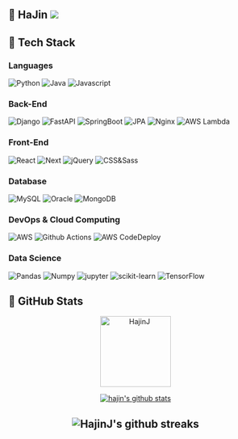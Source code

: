 ## :running: HaJin <a href="https://hajinj.github.io/" target="_blank"> <img src="https://img.shields.io/badge/@Tech_Blog-blueviolet"></a>

## 📑 Tech Stack

### Languages

![Python](https://img.shields.io/badge/Python-9cf?logo=python)
![Java](https://img.shields.io/badge/Java-ff69b4?logo=openjdk)
![Javascript](https://img.shields.io/badge/ES6-yellow?logo=javascript)

### Back-End
![Django](https://img.shields.io/badge/Django-9cf?logo=django)
![FastAPI](https://img.shields.io/badge/FastAPI-9cf?logo=fastapi)
![SpringBoot](https://img.shields.io/badge/SpringBoot-ff69b4?logo=SpringBoot)
![JPA](https://img.shields.io/badge/JPA-ff69b4?logo=SpringBoot)
![Nginx](https://img.shields.io/badge/nginx-black?logo=nginx)
![AWS Lambda](https://img.shields.io/badge/AWS%20Lambda-black?logo=Amazon%20AWS)

### Front-End
![React](https://img.shields.io/badge/React.js-lightgrey?logo=react)
![Next](https://img.shields.io/badge/Next.js-lightgrey?logo=next)
![jQuery](https://img.shields.io/badge/jQuery-lightgrey?logo=jquery)
![CSS&Sass](https://img.shields.io/badge/CSS&Sass-lightgrey?logo=CSS3)

### Database
![MySQL](https://img.shields.io/badge/MySQL-important?logo=mysql)
![Oracle](https://img.shields.io/badge/Oracle-important?logo=oracle)
![MongoDB](https://img.shields.io/badge/MongoDB-red?logo=mongodb)

### DevOps & Cloud Computing
![AWS](https://img.shields.io/badge/AWS%20Solutions%20Architect-orange?logo=Amazon%20AWS)
![Github Actions](https://img.shields.io/badge/Github%20Actions-skyblue?logo=Github%20Actions)
![AWS CodeDeploy](https://img.shields.io/badge/AWS%20CodeDeploy-skyblue?logo=Amazon%20AWS)

### Data Science
![Pandas](https://img.shields.io/badge/Pandas-9cf?logo=pandas)
![Numpy](https://img.shields.io/badge/Numpy-9cf?logo=numpy)
![jupyter](https://img.shields.io/badge/jupyter-9cf?logo=jupyter)
![scikit-learn](https://img.shields.io/badge/scikit%20learn-9cf?logo=scikit-learn)
![TensorFlow](https://img.shields.io/badge/TensorFlow-9cf?logo=TensorFlow)

## :wrench: GitHub Stats
<p align="center">
<img src="https://github-readme-stats.vercel.app/api/top-langs/?username=HajinJ&layout=compact&hide=html&langs_count=4&theme=ayu-mirage" alt="HajinJ" height="140"/>
</p>
<div align=center>
<div align="center">
  
  [![hajin's github stats](https://github-readme-stats.vercel.app/api?username=HajinJ&theme=react&show_icons=true&hide=contribs,prs&cache_seconds=1800)](https://github.com/HajinJ)
  
</div>

![HajinJ's github streaks](https://github-readme-streak-stats.herokuapp.com/?user=hajinJ&stroke=ffffff&background=050F2C&ring=0194DD&fire=0194DD&currStreakNum=ffffff&currStreakLabel=0194DD&sideNums=ffffff&sideLabels=ffffff&dates=ffffff)
---

